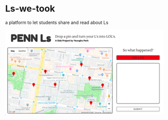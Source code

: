 # Ls-we-took
a platform to let students share and read about Ls

![Penn-Ls-Preview](https://github.com/younghupark/Penn-Ls/blob/master/penn-ls-preview.png)
